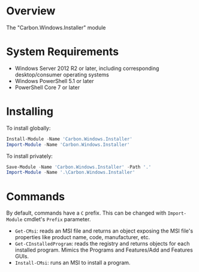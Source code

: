 # Overview

The "Carbon.Windows.Installer" module 

# System Requirements

* Windows Server 2012 R2 or later, including corresponding desktop/consumer operating systems
* Windows PowerShell 5.1 or later
* PowerShell Core 7 or later

# Installing

To install globally:

```powershell
Install-Module -Name 'Carbon.Windows.Installer'
Import-Module -Name 'Carbon.Windows.Installer'
```

To install privately:

```powershell
Save-Module -Name 'Carbon.Windows.Installer' -Path '.'
Import-Module -Name '.\Carbon.Windows.Installer'
```

# Commands

By default, commands have a `C` prefix. This can be changed with `Import-Module` cmdlet's `Prefix` parameter.

* `Get-CMsi`: reads an MSI file and returns an object exposing the MSI file's properties like product name, code,
  manufacturer, etc.
* `Get-CInstalledProgram`: reads the registry and returns objects for each installed program. Mimics the Programs and
  Features/Add and Features GUIs.
* `Install-CMsi`: runs an MSI to install a program.
